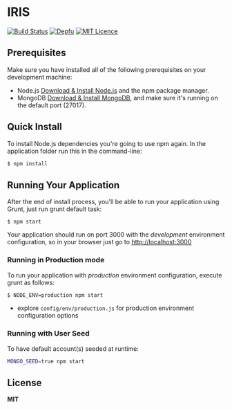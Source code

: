 # IRIS
[![Build Status](https://travis-ci.org/invercity/iris.svg?branch=master)](https://travis-ci.org/invercity/iris)
[![Depfu](https://badges.depfu.com/badges/a266632c416c41de678053f6613a83f7/count.svg)](https://depfu.com/github/invercity/iris?project_id=12849)
[![MIT Licence](https://badges.frapsoft.com/os/mit/mit.svg?v=103)](https://opensource.org/licenses/mit-license.php)
## Prerequisites
Make sure you have installed all of the following prerequisites on your development machine:
* Node.js [Download & Install Node.js](https://nodejs.org/en/download/) and the npm package manager.
* MongoDB [Download & Install MongoDB](http://www.mongodb.org/downloads), and make sure it's running on the default port (27017).

## Quick Install
To install Node.js dependencies you're going to use npm again. In the application folder run this in the command-line:

```bash
$ npm install
```

## Running Your Application
After the end of install process, you'll be able to run your application using Grunt, just run grunt default task:

```
$ npm start
```

Your application should run on port 3000 with the *development* environment configuration, so in your browser just go to [http://localhost:3000](http://localhost:3000)

### Running in Production mode
To run your application with *production* environment configuration, execute grunt as follows:

```bash
$ NODE_ENV=production npm start
```

* explore `config/env/production.js` for production environment configuration options

### Running with User Seed
To have default account(s) seeded at runtime:

```bash
MONGO_SEED=true npm start
```
## License
**MIT**
